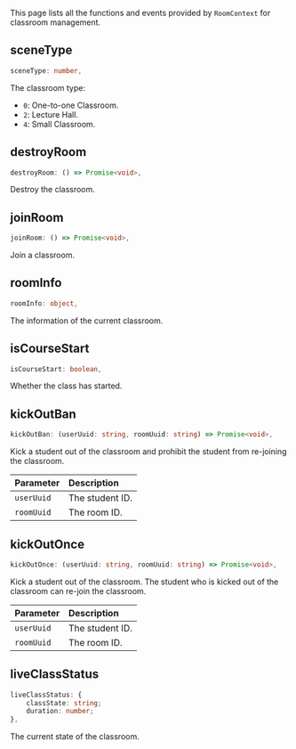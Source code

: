 This page lists all the functions and events provided by `RoomContext` for classroom management.

## sceneType

```typescript
sceneType: number,
```

The classroom type:

- `0`: One-to-one Classroom.
- `2`: Lecture Hall.
- `4`: Small Classroom.

## destroyRoom

```typescript
destroyRoom: () => Promise<void>,
```

Destroy the classroom.

## joinRoom

```typescript
joinRoom: () => Promise<void>,
```

Join a classroom.

## roomInfo

```typescript
roomInfo: object,
```

The information of the current classroom.

## isCourseStart

```typescript
isCourseStart: boolean,
```

Whether the class has started.

## kickOutBan

```typescript
kickOutBan: (userUuid: string, roomUuid: string) => Promise<void>,
```

Kick a student out of the classroom and prohibit the student from re-joining the classroom.

| Parameter | Description |
| :--------- | :-------- |
| `userUuid` | The student ID. |
| `roomUuid` | The room ID. |

## kickOutOnce

```typescript
kickOutOnce: (userUuid: string, roomUuid: string) => Promise<void>,
```

Kick a student out of the classroom. The student who is kicked out of the classroom can re-join the classroom.

| Parameter | Description |
| :--------- | :-------- |
| `userUuid` | The student ID. |
| `roomUuid` | The room ID. |

## liveClassStatus

```typescript
liveClassStatus: {
    classState: string;
    duration: number;
},
```

The current state of the classroom.
